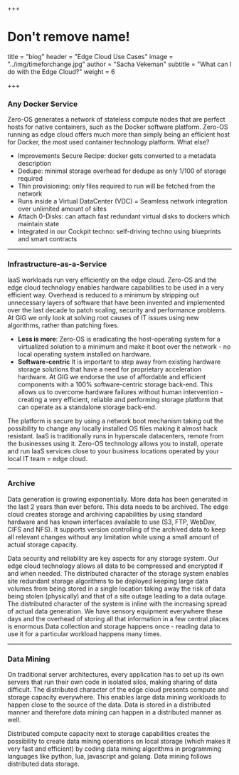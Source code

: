 +++
# Don't remove name!
title = "blog"
header = "Edge Cloud Use Cases"
image = "../img/timeforchange.jpg"
author = "Sacha Vekeman"
subtitle = "What can I do with the Edge Cloud?"
weight = 6

+++

### Any Docker Service

Zero-OS generates a network of stateless compute nodes that are perfect hosts for native containers, such as the Docker software platform. Zero-OS running as edge cloud offers much more than simply being an efficient host for Docker, the most used container technology platform. What else?

* Improvements Secure Recipe: docker gets converted to a metadata description
* Dedupe: minimal storage overhead for dedupe as only 1/100 of storage required
* Thin provisioning: only files required to run will be fetched from the network
* Runs inside a Virtual DataCenter (VDC) = Seamless network integration over unlimited amount of sites
* Attach 0-Disks: can attach fast redundant virtual disks to dockers which maintain state
* Integrated in our Cockpit techno: self-driving techno using blueprints and smart contracts

---

### Infrastructure-as-a-Service

IaaS workloads run very efficiently on the edge cloud. Zero-OS and the edge cloud technology enables hardware capabilities to be used in a very efficient way. Overhead is reduced to a minimum by stripping out unnecessary layers of software that have been invented and implemented over the last decade to patch scaling, security and performance problems. At GIG we only look at solving root causes of IT issues using new algorithms, rather than patching fixes.

* **Less is more**: Zero-OS is eradicating the host-operating system for a virtualized solution to a minimum and make it boot over the network - no local operating system installed on hardware.
* **Software-centric** It is important to step away from existing hardware storage solutions that have a need for proprietary acceleration hardware. At GIG we endorse the use of affordable and efficient components with a 100% software-centric storage back-end. This allows us to overcome hardware failures without human intervention - creating a very efficient, reliable and performing storage platform that can operate as a standalone storage back-end.

The platform is secure by using a network boot mechanism taking out the possibility to change any locally installed OS files making it almost hack resistant. IaaS is traditionally runs in hyperscale datacenters, remote from the businesses using it. Zero-OS technology allows you to install, operate and run IaaS services close to your business locations operated by your local IT team = edge cloud.

---

### Archive

Data generation is growing exponentially. More data has been generated in the last 2 years than ever before. This data needs to be archived. The edge cloud creates storage and archiving capabilities by using standard hardware and has known interfaces available to use (S3, FTP, WebDav, CIFS and NFS). It supports version controlling of the archived data to keep all relevant changes without any limitation while using a small amount of actual storage capacity.

Data security and reliability are key aspects for any storage system. Our edge cloud technology allows all data to be compressed and encrypted if and when needed. The distributed character of the storage system enables site redundant storage algorithms to be deployed keeping large data volumes from being stored in a single location taking away the risk of data being stolen (physically) and that of a site outage leading to a data outage. The distributed character of the system is inline with the increasing spread of actual data generation. We have sensory equipment everywhere these days and the overhead of storing all that information in a few central places is enormous Data collection and storage happens once - reading data to use it for a particular workload happens many times.

---

### Data Mining

On traditional server architectures, every application has to set up its own servers that run their own code in isolated silos, making sharing of data difficult. The distributed character of the edge cloud presents compute and storage capacity everywhere. This enables large data mining workloads to happen close to the source of the data. Data is stored in a distributed manner and therefore data mining can happen in a distributed manner as well.

Distributed compute capacity next to storage capabilities creates the possibility to create data mining operations on local storage (which makes it very fast and efficient) by coding data mining algorithms in programming languages like python, lua, javascript and golang. Data mining follows distributed data storage.
